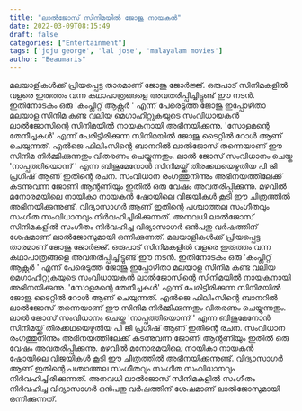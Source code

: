 ```yaml
---
title: "ലാൽജോസ് സിനിമയിൽ ജോജു നായകൻ"
date: 2022-03-09T08:15:49
draft: false
categories: ["Entertainment"]
tags: ['joju george', 'lal jose', 'malayalam movies']
author: "Beaumaris"
---
```


മലയാളികൾക്ക് പ്രിയപ്പെട്ട താരമാണ് ജോജു ജോർജ്ജ്. ഒരുപാട് സിനിമകളിൽ വളരെ ഇരുത്തം വന്ന കഥാപാത്രങ്ങളെ അവതരിപ്പിച്ചിട്ടുണ്ട് ഈ നടൻ. ഇതിനോടകം ഒരു 'കംപ്ലീറ്റ് ആക്റ്റർ ' എന്ന് പേരെടുത്ത ജോജു ഇപ്പോഴിതാ മലയാള സിനിമ കണ്ട വലിയ മെഗാഹിറ്റുകയുടെ സംവിധായകൻ ലാൽജോസിന്റെ സിനിമയിൽ നായകനായി അഭിനയിക്കുന്നു. 'സോളമന്റെ തേനീച്ചകൾ' എന്ന് പേരിട്ടിരിക്കുന്ന സിനിമയിൽ ജോജു ടൈറ്റിൽ റോൾ ആണ് ചെയുന്നത്. എൽജെ ഫിലിംസിന്റെ ബാനറിൽ ലാൽജോസ് തന്നെയാണ് ഈ സിനിമ നിർമ്മിക്കുന്നതും വിതരണം ചെയ്യുന്നതും. ലാൽ ജോസ് സംവിധാനം ചെയ്ത 'നാപ്പത്തിയൊന്ന് ' എന്ന ബിജുമേനോൻ സിനിമയ്ക്ക് തിരക്കഥയെഴുതിയ പി ജി പ്രഗീഷ് ആണ് ഇതിന്റെ രചന. സംവിധാന രംഗത്തുനിന്നും അഭിനയത്തിലേക്ക് കടന്നുവന്ന ജോണി ആന്റണിയും ഇതിൽ ഒരു വേഷം അവതരിപ്പിക്കുന്നു. മഴവിൽ മനോരമയിലെ നായികാ നായകൻ ഷോയിലെ വിജയികൾ കൂടി ഈ ചിത്രത്തിൽ അഭിനയിക്കുന്നുണ്ട്. വിദ്യാസാഗർ ആണ് ഇതിന്റെ പശ്ചാത്തല സംഗീതവും സംഗീത സംവിധാനവും നിർവഹിച്ചിരിക്കുന്നത്. അനവധി ലാൽജോസ് സിനിമകളിൽ സംഗീതം നിർവഹിച്ച വിദ്യാസാഗർ ഒൻപതു വർഷത്തിന് ശേഷമാണ് ലാൽജോസുമായി ഒന്നിക്കുന്നത്.
മലയാളികൾക്ക് പ്രിയപ്പെട്ട താരമാണ് ജോജു ജോർജ്ജ്. ഒരുപാട് സിനിമകളിൽ വളരെ ഇരുത്തം വന്ന കഥാപാത്രങ്ങളെ അവതരിപ്പിച്ചിട്ടുണ്ട് ഈ നടൻ. ഇതിനോടകം ഒരു 'കംപ്ലീറ്റ് ആക്റ്റർ ' എന്ന് പേരെടുത്ത ജോജു ഇപ്പോഴിതാ മലയാള സിനിമ കണ്ട വലിയ മെഗാഹിറ്റുകയുടെ സംവിധായകൻ ലാൽജോസിന്റെ സിനിമയിൽ നായകനായി അഭിനയിക്കുന്നു. 'സോളമന്റെ തേനീച്ചകൾ' എന്ന് പേരിട്ടിരിക്കുന്ന സിനിമയിൽ ജോജു ടൈറ്റിൽ റോൾ ആണ് ചെയുന്നത്. എൽജെ ഫിലിംസിന്റെ ബാനറിൽ ലാൽജോസ് തന്നെയാണ് ഈ സിനിമ നിർമ്മിക്കുന്നതും വിതരണം ചെയ്യുന്നതും. ലാൽ ജോസ് സംവിധാനം ചെയ്ത 'നാപ്പത്തിയൊന്ന് ' എന്ന ബിജുമേനോൻ സിനിമയ്ക്ക് തിരക്കഥയെഴുതിയ പി ജി പ്രഗീഷ് ആണ് ഇതിന്റെ രചന. സംവിധാന രംഗത്തുനിന്നും അഭിനയത്തിലേക്ക് കടന്നുവന്ന ജോണി ആന്റണിയും ഇതിൽ ഒരു വേഷം അവതരിപ്പിക്കുന്നു. മഴവിൽ മനോരമയിലെ നായികാ നായകൻ ഷോയിലെ വിജയികൾ കൂടി ഈ ചിത്രത്തിൽ അഭിനയിക്കുന്നുണ്ട്. വിദ്യാസാഗർ ആണ് ഇതിന്റെ പശ്ചാത്തല സംഗീതവും സംഗീത സംവിധാനവും നിർവഹിച്ചിരിക്കുന്നത്. അനവധി ലാൽജോസ് സിനിമകളിൽ സംഗീതം നിർവഹിച്ച വിദ്യാസാഗർ ഒൻപതു വർഷത്തിന് ശേഷമാണ് ലാൽജോസുമായി ഒന്നിക്കുന്നത്.
